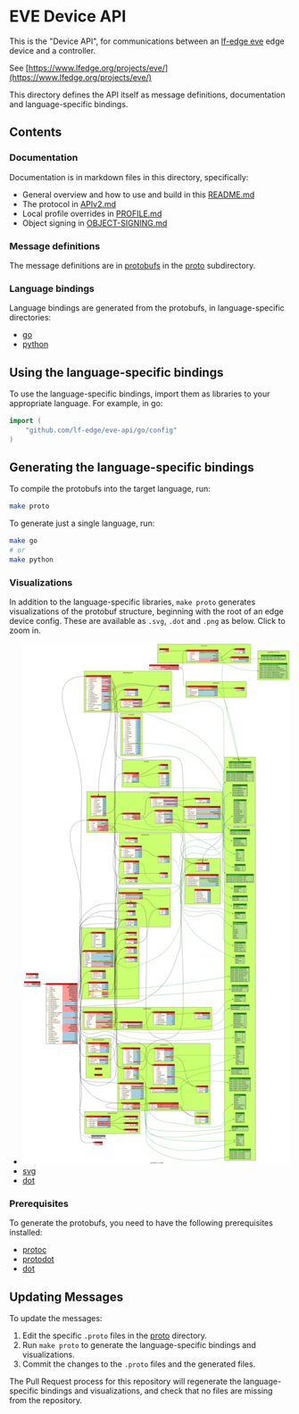 # EVE Device API

This is the "Device API", for communications between an [lf-edge eve](https://github.com/lf-edge/eve) edge device
and a controller.

See [https://www.lfedge.org/projects/eve/](https://www.lfedge.org/projects/eve/)

This directory defines the API itself as message definitions, documentation and language-specific bindings.

## Contents

### Documentation

Documentation is in markdown files in this directory, specifically:

* General overview and how to use and build in this [README.md](./README.md)
* The protocol in [APIv2.md](./APIv2.md)
* Local profile overrides in [PROFILE.md](./PROFILE.md)
* Object signing in [OBJECT-SIGNING.md](./OBJECT-SIGNING.md)

### Message definitions

The message definitions are in [protobufs](https://developers.google.com/protocol-buffers/) in
the [proto](./proto) subdirectory.

### Language bindings

Language bindings are generated from the protobufs, in language-specific directories:

* [go](./go)
* [python](./python)

## Using the language-specific bindings

To use the language-specific bindings, import them as libraries to your appropriate language.
For example, in go:

```go
import (
    "github.com/lf-edge/eve-api/go/config"
)
```

## Generating the language-specific bindings

To compile the protobufs into the target language, run:

```bash
make proto
```

To generate just a single language, run:

```bash
make go
# or
make python
```

### Visualizations

In addition to the language-specific libraries, `make proto` generates visualizations of the protobuf structure,
beginning with the root of an edge device config. These are
available as `.svg`, `.dot` and `.png` as below. Click to zoom in.

* [![png](./images/devconfig.png "protobuf structure")](./images/devconfig.png)
* [svg](./images/devconfig.dot.svg)
* [dot](./images/devconfig.dot)

### Prerequisites

To generate the protobufs, you need to have the following prerequisites installed:

* [protoc](https://grpc.io/docs/protoc-installation/)
* [protodot](https://github.com/seamia/protodot)
* [dot](https://graphviz.org/docs/layouts/dot/)

## Updating Messages

To update the messages:

1. Edit the specific `.proto` files in the [proto](./proto) directory.
1. Run `make proto` to generate the language-specific bindings and visualizations.
1. Commit the changes to the `.proto` files and the generated files.

The Pull Request process for this repository will regenerate the language-specific bindings and visualizations,
and check that no files are missing from the repository.

